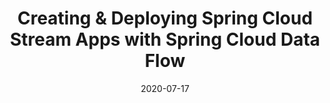 ---
date: '2020-07-17'
description: Did you know? It takes less than 5 minutes to create your first data
  source in Spring Cloud Data Flow for Kubernetes (https://dataflow.spring.io/) Let
  Ben Wilcock (@benbravo73) guide you through the code and deployment steps in less
  time than it takes to grab a coffee from the kitchen. Ben uses Spring Cloud Stream,
  RabbitMQ, Docker, and Spring Boot to create a containerized source of fictitious
  Bank Loan Applications. It takes two shakes of a Lamb’s tail (about 5 minutes).
lastmod: '2020-09-17'
patterns:
- Eventing
tags:
- Spring
- Event Streaming
title: Creating & Deploying Spring Cloud Stream Apps with Spring Cloud Data Flow
youtube_id: 7YJ552vfvN0
---
